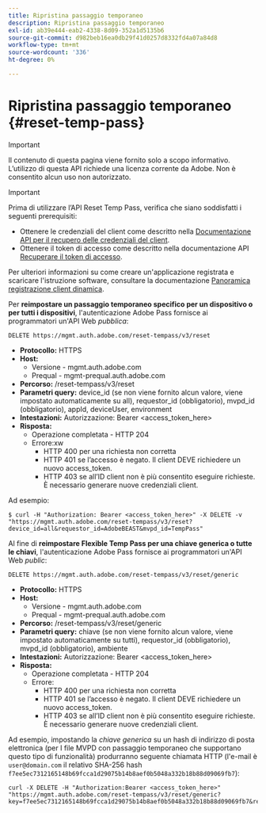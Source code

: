 ```yaml
---
title: Ripristina passaggio temporaneo
description: Ripristina passaggio temporaneo
exl-id: ab39e444-eab2-4338-8d09-352a1d5135b6
source-git-commit: d982beb16ea0db29f41d0257d8332fd4a07a84d8
workflow-type: tm+mt
source-wordcount: '336'
ht-degree: 0%

---
```



# Ripristina passaggio temporaneo {#reset-temp-pass}

>[!IMPORTANT]
>
> Il contenuto di questa pagina viene fornito solo a scopo informativo. L’utilizzo di questa API richiede una licenza corrente da Adobe. Non è consentito alcun uso non autorizzato.

>[!IMPORTANT]
>
> Prima di utilizzare l’API Reset Temp Pass, verifica che siano soddisfatti i seguenti prerequisiti:
>
> * Ottenere le credenziali del client come descritto nella [Documentazione API per il recupero delle credenziali del client](../../rest-apis/rest-api-dcr/apis/dynamic-client-registration-apis-retrieve-client-credentials.md).
> * Ottenere il token di accesso come descritto nella documentazione API [Recuperare il token di accesso](../../rest-apis/rest-api-dcr/apis/dynamic-client-registration-apis-retrieve-access-token.md).
>
> Per ulteriori informazioni su come creare un&#39;applicazione registrata e scaricare l&#39;istruzione software, consultare la documentazione [Panoramica registrazione client dinamica](../../rest-apis/rest-api-dcr/dynamic-client-registration-overview.md).

Per **reimpostare un passaggio temporaneo specifico per un dispositivo o per tutti i dispositivi**, l&#39;autenticazione Adobe Pass fornisce ai programmatori un&#39;API Web *pubblica*:

```url
DELETE https://mgmt.auth.adobe.com/reset-tempass/v3/reset
```

* **Protocollo:** HTTPS
* **Host:**
   * Versione - mgmt.auth.adobe.com
   * Prequal - mgmt-prequal.auth.adobe.com
* **Percorso:** /reset-tempass/v3/reset
* **Parametri query:** device_id (se non viene fornito alcun valore, viene impostato automaticamente su all), requestor_id (obbligatorio), mvpd_id (obbligatorio), appId, deviceUser, environment
* **Intestazioni:** Autorizzazione: Bearer &lt;access_token_here>
* **Risposta:**
   * Operazione completata - HTTP 204
   * Errore:xw
      * HTTP 400 per una richiesta non corretta
      * HTTP 401 se l’accesso è negato. Il client DEVE richiedere un nuovo access_token.
      * HTTP 403 se all’ID client non è più consentito eseguire richieste. È necessario generare nuove credenziali client.


Ad esempio:

```curl
$ curl -H "Authorization: Bearer <access_token_here>" -X DELETE -v "https://mgmt.auth.adobe.com/reset-tempass/v3/reset?device_id=all&requestor_id=AdobeBEAST&mvpd_id=TempPass"
```

Al fine di **reimpostare Flexible Temp Pass per una chiave generica o tutte le chiavi**, l&#39;autenticazione Adobe Pass fornisce ai programmatori un&#39;API Web *public*:

```url
DELETE https://mgmt.auth.adobe.com/reset-tempass/v3/reset/generic
```

* **Protocollo:** HTTPS
* **Host:**
   * Versione - mgmt.auth.adobe.com
   * Prequal - mgmt-prequal.auth.adobe.com
* **Percorso:** /reset-tempass/v3/reset/generic
* **Parametri query:** chiave (se non viene fornito alcun valore, viene impostato automaticamente su tutti), requestor_id (obbligatorio), mvpd_id (obbligatorio), ambiente
* **Intestazioni:** Autorizzazione: Bearer &lt;access_token_here>
* **Risposta:**
   * Operazione completata - HTTP 204
   * Errore:
      * HTTP 400 per una richiesta non corretta
      * HTTP 401 se l’accesso è negato. Il client DEVE richiedere un nuovo access_token.
      * HTTP 403 se all’ID client non è più consentito eseguire richieste. È necessario generare nuove credenziali client.


Ad esempio, impostando la *chiave generica* su un hash di indirizzo di posta elettronica (per
I file MVPD con passaggio temporaneo che supportano questo tipo di funzionalità) produrranno
seguente chiamata HTTP (l&#39;e-mail è `user@domain.com` il relativo SHA-256
hash `f7ee5ec7312165148b69fcca1d29075b14b8aef0b5048a332b18b88d09069fb7`):

```curl
curl -X DELETE -H "Authorization:Bearer <access_token_here>"
"https://mgmt.auth.adobe.com/reset-tempass/v3/reset/generic?key=f7ee5ec7312165148b69fcca1d29075b14b8aef0b5048a332b18b88d09069fb7&requestor_id=REF&mvpd_id=TempPassREF"
```

